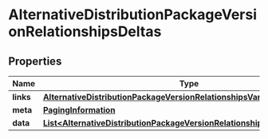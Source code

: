 

# AlternativeDistributionPackageVersionRelationshipsDeltas


## Properties

| Name | Type | Description | Notes |
|------------ | ------------- | ------------- | -------------|
|**links** | [**AlternativeDistributionPackageVersionRelationshipsVariantsLinks**](AlternativeDistributionPackageVersionRelationshipsVariantsLinks.md) |  |  [optional] |
|**meta** | [**PagingInformation**](PagingInformation.md) |  |  [optional] |
|**data** | [**List&lt;AlternativeDistributionPackageVersionRelationshipsDeltasDataInner&gt;**](AlternativeDistributionPackageVersionRelationshipsDeltasDataInner.md) |  |  [optional] |



